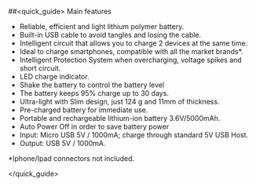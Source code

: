 ##<quick_guide> Main features
- Reliable, efficient and light lithium polymer battery.
- Built-in USB cable to avoid tangles and losing the cable.
- Intelligent circuit that allows you to charge 2 devices at the same time.
- Ideal to charge smartphones, compatible with all the market brands*.
- Intelligent Protection System when overcharging, voltage spikes and short circuit.
- LED charge indicator.
- Shake the battery to control the battery level
- The battery keeps 95% charge up to 30 days.
- Ultra-light with Slim design, just 124 g and 11mm of thickness.
- Pre-charged battery for immediate use.
- Portable and rechargeable lithium-ion battery 3.6V/5000mAh.
- Auto Power Off in order to save battery power
- Input: Micro USB 5V / 1000mA; charge through standard 5V USB Host.
- Output: USB 5V / 1000mA.

*Iphone/Ipad connectors not included.

</quick_guide>
